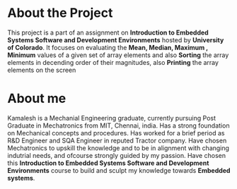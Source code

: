 # About the Project

This project is a part of an assignment  on **Introduction to Embedded Systems Software and Development Environments** hosted by **University of Colorado**. It focuses on evaluating the **Mean, Median, Maximum , Minimum** values of a given set of array elements and also **Sorting** the array elements in decending order of their magnitudes, also **Printing** the array elements on the screen

# About me

Kamalesh is a Mechanial Engineering graduate, currently pursuing Post Graduate in Mechatronics from MIT, Chennai, india. Has a strong foundation on Mechanical concepts and procedures. Has worked for a brief period as R&D Engineer and SQA Engineer  in reputed Tractor company. Have chosen Mechatronics  to upskill the knowledge and to be in alignment with changing indutrial needs, and ofcourse strongly guided by my passion. Have chosen this  **Introduction to Embedded Systems Software and Development Environments** course to build and sculpt my knowledge towards **Embedded systems**.